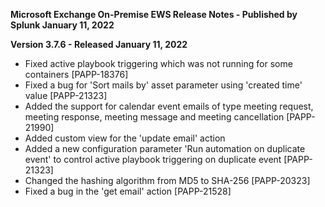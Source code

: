 **Microsoft Exchange On-Premise EWS Release Notes - Published by Splunk January 11, 2022**


**Version 3.7.6 - Released January 11, 2022**

* Fixed active playbook triggering which was not running for some containers [PAPP-18376]
* Fixed a bug for 'Sort mails by' asset parameter using 'created time' value [PAPP-21323]
* Added the support for calendar event emails of type meeting request, meeting response, meeting message and meeting cancellation [PAPP-21990]
* Added custom view for the 'update email' action
* Added a new configuration parameter 'Run automation on duplicate event' to control active playbook triggering on duplicate event [PAPP-21323]
* Changed the hashing algorithm from MD5 to SHA-256 [PAPP-20323]
* Fixed a bug in the 'get email' action [PAPP-21528]